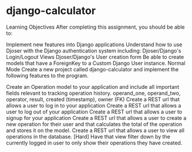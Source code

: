 # django-calculator

Learning Objectives
After completing this assignment, you should be able to:

Implement new features into Django applications
Understand how to use Djoser with the Django authentication system including:
Djoser/Django's Login/Logout Views
Djoser/Django's User creation form
Be able to create models that have a ForeignKey to a Custom Django User instance.
Normal Mode
Create a new project called django-calculator and implement the following features to the program.

Create an Operation model to your application and include all important fields relevant to tracking operation history.
operand_one, operand_two, operator, result, created (timestamp), owner (FK)
Create a REST url that allows a user to log in to your application
Create a REST url that allows a user to log out of your application
Create a REST url that allows a user to signup for your application
Create a REST url that allows a user to create a new operation for their user and that calculates the total of the operation and stores it on the model.
Create a REST url that allows a user to view all operations in the database.
[Hard] Have that view filter down by the currently logged in user to only show their operations they have created.
